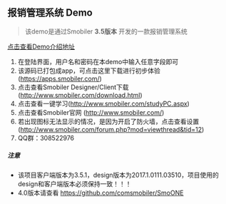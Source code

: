 ## 报销管理系统 Demo
> 该demo是通过Smobiler **3.5版本** 开发的一款报销管理系统

[点击查看Demo介绍地址](http://www.smobiler.com/bbs/forum.php?mod=viewthread&tid=6&extra=page%3D1)


1. 在登陆界面，用户名和密码在本demo中输入任意字段即可
2. 该源码已打包成app，可点击这里下载进行初步体验 (https://apps.smobiler.com/)
3. 点击查看Smobiler Designer/Client下载(http://www.smobiler.com/download.html)
4. 点击查看一键学习(http://www.smobiler.com/studyPC.aspx)
5. 点击查看Smobiler官网 (http://www.smobiler.com/)
6. 若出现图标无法显示的情况，是因为开启了防火墙，点击查看设置(http://www.smobiler.com/forum.php?mod=viewthread&tid=12)
7. QQ群：308522976

##### 注意
* 该项目客户端版本为3.5.1，design版本为2017.1.0111.03510，项目使用的design和客户端版本必须保持一致！！！ 
* 4.0版本请查看 https://github.com/comsmobiler/SmoONE
